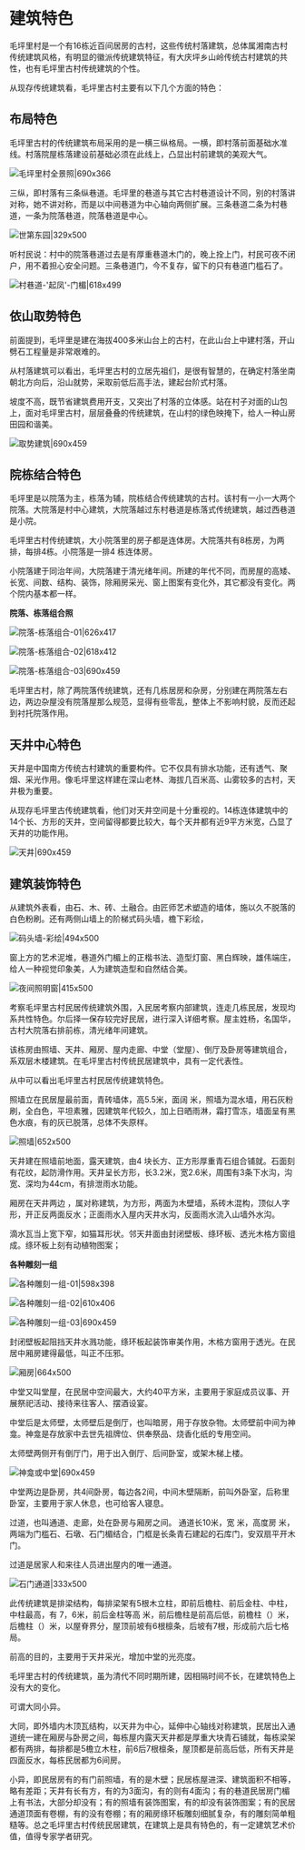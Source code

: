 # 建筑特色
毛坪里村是一个有16栋近百间居房的古村，这些传统村落建筑，总体属湘南古村传统建筑风格，有明显的徽派传统建筑特征，有大庆坪乡山岭传统古村建筑的共性，也有毛坪里古村传统建筑的个性。

从现存传统建筑看，毛坪里古村主要有以下几个方面的特色：

## 布局特色
毛坪里古村的传统建筑布局采用的是一横三纵格局。一横，即村落前面基础水准线。村落院屋栋落建设前基础必须在此线上，凸显出村前建筑的美观大气。

![毛坪里村全景照|690x366](https://cdn.ossez.com/discourse-uploads/original/2X/c/c67c1b41f002497e6553295193b55326d328727e.jpeg ':size=690')


三纵，即村落有三条纵巷道。毛坪里的巷道与其它古村巷道设计不同，别的村落讲对称，她不讲对称，而是以中间巷道为中心轴向两侧扩展。三条巷道二条为村巷道，一条为院落巷道，院落巷道是中心。

![世第东园|329x500](https://cdn.ossez.com/discourse-uploads/optimized/2X/a/ac8432a9287e0f2ecdab0ab4ba2dc87f49f49bba_2_329x500.jpeg ':size=690')


听村民说：村中的院落巷道过去是有厚重巷道木门的，晚上拴上门，村民可夜不闭户，用不着担心安全问题。三条巷道门，今不复存，留下的只有巷道门槛石了。

![村巷道-'起凤'-门楣|618x499](https://cdn.ossez.com/discourse-uploads/original/2X/3/37bef7fc91db6573c155a86700987fa0eac35fd3.jpeg ':size=690')


## 依山取势特色
前面提到，毛坪里是建在海拔400多米山台上的古村，在此山台上中建村落，开山劈石工程量是非常艰难的。

从村落建筑可以看出，毛坪里古村的立居先祖们，是很有智慧的，在确定村落坐南朝北方向后，沿山就势，采取前低后高手法，建起台阶式村落。

坡度不高，既节省建筑费用开支，又突出了村落的立体感。站在村子对面的山包上，面对毛坪里古村，层层叠叠的传统建筑，在山村的绿色映掩下，给人一种山房田园和谐美。

![取势建筑|690x459](https://cdn.ossez.com/discourse-uploads/original/2X/6/6ef75d48291a5a4a6b4d8d4cbe63b7ab8d9d2a5a.jpeg ':size=690')


## 院栋结合特色

毛坪里是以院落为主，栋落为辅，院栋结合传统建筑的古村。该村有一小一大两个院落。大院落是村中心建筑，大院落越过东村巷道是栋落式传统建筑，越过西巷道是小院。

毛坪里古村传统建筑，大小院落里的房子都是连体房。大院落共有8栋房，为两排，每排4栋。小院落是一排4 栋连体房。

小院落建于同治年间，大院落建于清光绪年间。所建的年代不同，而房屋的高矮、长宽、间数、结构、装饰，除厢房采光、窗上图案有变化外，其它都没有变化。两个院内基本都一样。


**院落、栋落组合照**

![院落-栋落组合-01|626x417](https://cdn.ossez.com/discourse-uploads/original/2X/2/23b513c602ea3242b26e5bed940974ce30352fcc.jpeg ':size=618')

![院落-栋落组合-02|618x412](https://cdn.ossez.com/discourse-uploads/original/2X/4/41b159afe8a1c23401eca4ffda3aad275e8d9f57.jpeg ':size=618')

![院落-栋落组合-03|690x459](https://cdn.ossez.com/discourse-uploads/original/2X/c/c08cc86a7281f2c7bc74103858f53dea96016048.jpeg ':size=618')


毛坪里古村，除了两院落传统建筑，还有几栋居房和杂房，分别建在两院落左右边，两边杂屋没有院落屋那么规范，显得有些零乱，整体上不影响村貌，反而还起到衬托院落作用。

## 天井中心特色
天井是中国南方传统古村建筑的重要构件。它不仅具有排水功能，还有透气、聚烟、采光作用。像毛坪里这样建在深山老林、海拔几百米高、山雾较多的古村，天井极为重要。

从现存毛坪里古传统建筑看，他们对天井空间是十分重视的。14栋连体建筑中的14个长、方形的天井，空间留得都要比较大，每个天井都有近9平方米宽，凸显了天井的功能作用。

![天井|690x459](https://cdn.ossez.com/discourse-uploads/original/2X/b/bda576322a59b8c4b0eaf1b17e2715bb5db4c6bf.jpeg ':size=690')

## 建筑装饰特色
从建筑外表看，由石、木、砖、土融合。由匠师艺术塑造的墙体，施以久不脱落的白色粉刷。还有两侧山墙上的阶梯式码头墙，檐下彩绘，

![码头墙-彩绘|494x500](https://cdn.ossez.com/discourse-uploads/original/2X/8/800a346c28d898f05487d5904a4ec615d28d6ab0.jpeg ':size=494')


窗上方的艺术泥堆，巷道外门楣上的正楷书法、造型灯窗、黑白辉映，雄伟端庄，给人一种视觉印象美，人为建筑造型和自然结合美。

![夜间照明窗|415x500](https://cdn.ossez.com/discourse-uploads/original/2X/b/b00edf26c9994cc2f4690a78e91d2f7d2de87ae9.jpeg ':size=415')


考察毛坪里古村民居传统建筑外围，入民居考察内部建筑，连走几栋民居，发现均系共性特色。尔后择一保存较完好民居，进行深入详细考察。屋主姓杨，名国华，古村大院落右排前栋，清光绪年间建筑。

该栋房由照墙、天井、厢房、屋内走廊、中堂（堂屋）、倒厅及卧房等建筑组合，系双层木楼建筑。在毛坪里古村传统民居建筑中，具有一定代表性。

从中可以看出毛坪里古村民居传统建筑特色。

照墙立在民居屋最前面，青砖墙体，高5.5米，面阔   米，照墙为混水墙，用石灰粉刷，全白色，平坦素雅，因建筑年代较久，加上日晒雨淋，霜打雪冻，墙面呈有黑色水痕，有的灰已脱落，总体不失原样。

![照墙|652x500](https://cdn.ossez.com/discourse-uploads/original/2X/8/83f1da3e0cd318ffe787bee602c777dfa7d4f5b2.jpeg ':size=652')


天井建在照墙前地面，露天建筑，由4 块长方、正方形厚重青石组合铺就。石面刻有花纹，起防滑作用。天井呈长方形，长3.2米，宽2.6米，周围有3条下水沟，沟宽、深均为44cm，有排泄雨水功能。

厢房在天井两边 ，属对称建筑，为方形，两面为木壁墙，系砖木混构，顶似人字形，开正反两面反水；正面雨水入屋内天井水沟，反面雨水流入山墙外水沟。

滴水瓦当上宽下窄，如猫耳形状。邻天井面由封闭壁板、绦环板、透光木格方窗组成。绦环板上刻有动植物图案；


**各种雕刻一组**

![各种雕刻一组-01|598x398](https://cdn.ossez.com/discourse-uploads/original/2X/5/517233dc322f79305b02120aaf08109715d6297e.jpeg ':size=590')

![各种雕刻一组-02|610x406](https://cdn.ossez.com/discourse-uploads/original/2X/e/e1e0259a1a85f14f187a0fe568d369258b1658d8.jpeg ':size=590')

![各种雕刻一组-03|690x459](https://cdn.ossez.com/discourse-uploads/original/2X/c/c4b73f77f675c8d7ad94d704652df38356c00c8a.jpeg ':size=590')


封闭壁板起阻挡天井水溅功能，绦环板起装饰审美作用，木格方窗用于透光。在民居中厢房建得最低，叫正不压邪。

![厢房|664x500](https://cdn.ossez.com/discourse-uploads/original/2X/7/7ca014b613e8eaf9361708ddc6c9d71f2e12cef6.jpeg ':size=620')


中堂又叫堂屋，在民居中空间最大，大约40平方米，主要用于家庭成员议事、开展祭祀活动、接待来往客人、摆酒设宴。

中堂后是太师壁，太师壁后是倒厅，也叫暗房，用于存放杂物。太师壁前中间为神龛。神龛是存放家中去世先祖牌位、供奉祭品、烧香化纸的专用空间。

太师壁两侧开有倒厅门，用于出入倒厅、后间卧室，或架木梯上楼。

![神龛或中堂|690x459](https://cdn.ossez.com/discourse-uploads/original/2X/7/7beb6321ff47194d501163d78dcb445e7e9fb60a.jpeg ':size=690')


中堂两边是卧房，共4间卧房，每边各2间，中间木壁隔断，前叫外卧室，后称里卧室，主要用于家人休息，也可给客人寝息。

过道，也叫通道、走廊，处在卧房与厢房之间。 通道长10米，宽   米，高度房  米，两端为门槛石、石墩、石门楣结合，门框是长条青石建起的石库门，安双扇平开木门。

过道是居家人和来往人员进出屋内的唯一通道。

![石门通道|333x500](https://cdn.ossez.com/discourse-uploads/optimized/2X/0/097a29ccd1e3018ad0c6e9cf051e350e455b5c22_2_333x500.jpeg ':size=333')


此传统建筑是排梁结构，每排梁架有5根木立柱，即前后檐柱、前后金柱、中柱，中柱最高，有 7，6米，前后金柱等高  米，前后檐柱是前高后低，前檐柱（）米，后檐柱（）米，以屋脊界分，屋顶前坡有6根檩条，后坡有7根，形成前六后七格局。

前高的目的，主要用于天井采光，增加中堂的光亮度。

毛坪里古村的传统建筑，虽为清代不同时期所建，因相隔时间不长，在建筑特色上没有大的变化。

可谓大同小异。

大同，即外墙内木顶瓦结构，以天井为中心，延伸中心轴线对称建筑，民居出入通道统一建在厢房与卧房之间，每栋屋内露天天井都是厚重大块青石铺就，每栋梁架都有两排，每排都是5檐立木柱，前6后7根檩条，屋顶都是前高后低，所有天井是四面反水，每栋民居都为6间房。

小异，即民居房有的有门前照墙，有的是木壁；民居栋屋进深、建筑面积不相等，略有差距；天井有长有方，有的为3面沟，有的则有4面沟；有的巷道民居房门楣上有书法，大部分却没有；有的照墙有装饰图案，有的却没有装饰图案；有的民居通道顶面有卷棚，有的没有卷棚；有的厢房绦环板雕刻细腻复杂，有的雕刻简单粗糙等。总之毛坪里古村传统民居建筑，在建筑上是具有特色的，有一定建筑艺术价值，值得专家学者研究。